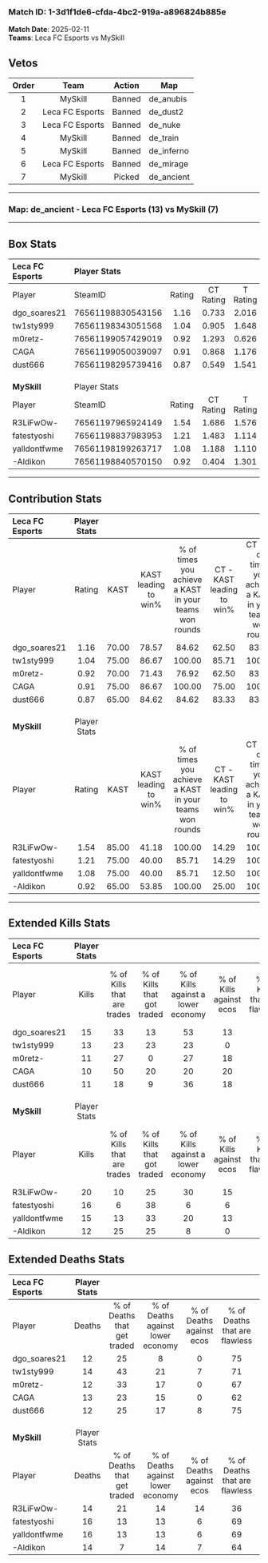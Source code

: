 ### Match ID: 1-3d1f1de6-cfda-4bc2-919a-a896824b885e  
**Match Date**: 2025-02-11  
**Teams**: Leca FC Esports vs MySkill  

## Vetos  

| Order | Team | Action | Map |
| :---: | :--: | :----: | --- |
| 1 | MySkill | Banned | de_anubis |
| 2 | Leca FC Esports | Banned | de_dust2 |
| 3 | Leca FC Esports | Banned | de_nuke |
| 4 | MySkill | Banned | de_train |
| 5 | MySkill | Banned | de_inferno |
| 6 | Leca FC Esports | Banned | de_mirage |
| 7 | MySkill | Picked | de_ancient |

---  

### **Map**: de_ancient - Leca FC Esports (13) vs MySkill (7)  
---  

## Box Stats  

| **Leca FC Esports** | Player Stats      |        |           |          |       |       |       |         |        |      |     |
| :- | :- | :-: | :-: | :-: | :-: | :-: | :-: | :-: | :-: | :-: | :-: |
| Player              | SteamID           | Rating | CT Rating | T Rating | KAST  |  ADR  | Kills | Assists | Deaths | K/D  | HS% |
| dgo_soares21        | 76561198830543156 |  1.16  |   0.733   |  2.016   | 70.00 | 78.4  |  15   |    2    |   12   | 1.25 | 53  |
| tw1sty999           | 76561198343051568 |  1.04  |   0.905   |  1.648   | 75.00 | 68.3  |  13   |    5    |   14   | 0.93 | 38  |
| m0retz-             | 76561199057429019 |  0.92  |   1.293   |  0.626   | 70.00 | 52.2  |  11   |    4    |   12   | 0.92 | 72  |
| CAGA                | 76561199050039097 |  0.91  |   0.868   |  1.176   | 75.00 | 61.0  |  10   |    4    |   13   | 0.77 | 30  |
| dust666             | 76561198295739416 |  0.87  |   0.549   |  1.541   | 65.00 | 51.5  |  11   |    2    |   12   | 0.92 | 36  |
|                     |                   |        |           |          |       |       |       |         |        |      |     |
|                     |                   |        |           |          |       |       |       |         |        |      |     |
|                     |                   |        |           |          |       |       |       |         |        |      |     |
| **MySkill**         | Player Stats      |        |           |          |       |       |       |         |        |      |     |
| Player              | SteamID           | Rating | CT Rating | T Rating | KAST  |  ADR  | Kills | Assists | Deaths | K/D  | HS% |
| R3LiFwOw-           | 76561197965924149 |  1.54  |   1.686   |  1.576   | 85.00 | 108.4 |  20   |    4    |   14   | 1.43 | 55  |
| fatestyoshi         | 76561198837983953 |  1.21  |   1.483   |  1.114   | 75.00 | 98.2  |  16   |    4    |   16   | 1.00 | 50  |
| yalldontfwme        | 76561198199263717 |  1.08  |   1.188   |  1.110   | 75.00 | 72.8  |  15   |    4    |   16   | 0.94 | 53  |
| -Aldikon            | 76561198840570150 |  0.92  |   0.404   |  1.301   | 65.00 | 65.3  |  12   |    5    |   14   | 0.86 | 33  |
---  

## Contribution Stats  

| **Leca FC Esports** | Player Stats |       |                      |                                                        |                           |                                                             |                          |                                                            |
| :- | :-: | :-: | :-: | :-: | :-: | :-: | :-: | :-: |
| Player              |    Rating    | KAST  | KAST leading to win% | % of times you achieve a KAST in your teams won rounds | CT - KAST leading to win% | CT - % of times you achieve a KAST in your teams won rounds | T - KAST leading to win% | T - % of times you achieve a KAST in your teams won rounds |
| dgo_soares21        |     1.16     | 70.00 |        78.57         |                         84.62                          |           62.50           |                            83.33                            |          100.00          |                           85.71                            |
| tw1sty999           |     1.04     | 75.00 |        86.67         |                         100.00                         |           85.71           |                           100.00                            |          87.50           |                           100.00                           |
| m0retz-             |     0.92     | 70.00 |        71.43         |                         76.92                          |           62.50           |                            83.33                            |          83.33           |                           71.43                            |
| CAGA                |     0.91     | 75.00 |        86.67         |                         100.00                         |           75.00           |                           100.00                            |          100.00          |                           100.00                           |
| dust666             |     0.87     | 65.00 |        84.62         |                         84.62                          |           83.33           |                            83.33                            |          85.71           |                           85.71                            |
|                     |              |       |                      |                                                        |                           |                                                             |                          |                                                            |
|                     |              |       |                      |                                                        |                           |                                                             |                          |                                                            |
|                     |              |       |                      |                                                        |                           |                                                             |                          |                                                            |
| **MySkill**         | Player Stats |       |                      |                                                        |                           |                                                             |                          |                                                            |
| Player              |    Rating    | KAST  | KAST leading to win% | % of times you achieve a KAST in your teams won rounds | CT - KAST leading to win% | CT - % of times you achieve a KAST in your teams won rounds | T - KAST leading to win% | T - % of times you achieve a KAST in your teams won rounds |
| R3LiFwOw-           |     1.54     | 85.00 |        41.18         |                         100.00                         |           14.29           |                           100.00                            |          60.00           |                           100.00                           |
| fatestyoshi         |     1.21     | 75.00 |        40.00         |                         85.71                          |           14.29           |                           100.00                            |          62.50           |                           83.33                            |
| yalldontfwme        |     1.08     | 75.00 |        40.00         |                         85.71                          |           12.50           |                           100.00                            |          71.43           |                           83.33                            |
| -Aldikon            |     0.92     | 65.00 |        53.85         |                         100.00                         |           25.00           |                           100.00                            |          66.67           |                           100.00                           |
---  

## Extended Kills Stats  

| **Leca FC Esports** | Player Stats |                            |                            |                                    |                         |                              |                                 |                                       |                    |           |
| :- | :-: | :-: | :-: | :-: | :-: | :-: | :-: | :-: | :-: | :-: |
| Player              |    Kills     | % of Kills that are trades | % of Kills that got traded | % of Kills against a lower economy | % of Kills against ecos | % of Kills that are flawless | % of Kills that are close duels | % of Kills that are assisted by flash | Pistol Round Kills | AWP Kills |
| dgo_soares21        |      15      |             33             |             13             |                 53                 |           13            |              53              |                0                |                   0                   |         7          |     2     |
| tw1sty999           |      13      |             23             |             23             |                 23                 |            0            |              54              |                8                |                   8                   |         0          |     0     |
| m0retz-             |      11      |             27             |             0              |                 27                 |           18            |              64              |                0                |                   0                   |         0          |     0     |
| CAGA                |      10      |             50             |             20             |                 20                 |           20            |              40              |                0                |                   0                   |         0          |     2     |
| dust666             |      11      |             18             |             9              |                 36                 |           18            |              91              |                0                |                   0                   |         0          |     0     |
|                     |              |                            |                            |                                    |                         |                              |                                 |                                       |                    |           |
|                     |              |                            |                            |                                    |                         |                              |                                 |                                       |                    |           |
|                     |              |                            |                            |                                    |                         |                              |                                 |                                       |                    |           |
| **MySkill**         | Player Stats |                            |                            |                                    |                         |                              |                                 |                                       |                    |           |
| Player              |    Kills     | % of Kills that are trades | % of Kills that got traded | % of Kills against a lower economy | % of Kills against ecos | % of Kills that are flawless | % of Kills that are close duels | % of Kills that are assisted by flash | Pistol Round Kills | AWP Kills |
| R3LiFwOw-           |      20      |             10             |             25             |                 30                 |           15            |              85              |                0                |                  10                   |         3          |     4     |
| fatestyoshi         |      16      |             6              |             38             |                 6                  |            6            |              50              |               13                |                   0                   |         0          |     2     |
| yalldontfwme        |      15      |             13             |             33             |                 20                 |           13            |              73              |                7                |                   7                   |         0          |     2     |
| -Aldikon            |      12      |             25             |             25             |                 8                  |            0            |              67              |                0                |                   0                   |         1          |     1     |
## Extended Deaths Stats  

| **Leca FC Esports** | Player Stats |                             |                                   |                          |                               |                            |                           |               |
| :- | :-: | :-: | :-: | :-: | :-: | :-: | :-: | :-: |
| Player              |    Deaths    | % of Deaths that get traded | % of Deaths against lower economy | % of Deaths against ecos | % of Deaths that are flawless | % of Deaths that are close | % of Deaths while blinded | Deaths to AWP |
| dgo_soares21        |      12      |             25              |                 8                 |            0             |              75               |             0              |             0             |       2       |
| tw1sty999           |      14      |             43              |                21                 |            7             |              71               |             0              |             0             |       0       |
| m0retz-             |      12      |             33              |                17                 |            0             |              67               |             0              |            17             |       1       |
| CAGA                |      13      |             23              |                15                 |            0             |              62               |             23             |             0             |       1       |
| dust666             |      12      |             25              |                17                 |            8             |              75               |             0              |             8             |       0       |
|                     |              |                             |                                   |                          |                               |                            |                           |               |
|                     |              |                             |                                   |                          |                               |                            |                           |               |
|                     |              |                             |                                   |                          |                               |                            |                           |               |
| **MySkill**         | Player Stats |                             |                                   |                          |                               |                            |                           |               |
| Player              |    Deaths    | % of Deaths that get traded | % of Deaths against lower economy | % of Deaths against ecos | % of Deaths that are flawless | % of Deaths that are close | % of Deaths while blinded | Deaths to AWP |
| R3LiFwOw-           |      14      |             21              |                14                 |            14            |              36               |             7              |             7             |       2       |
| fatestyoshi         |      16      |             13              |                13                 |            6             |              69               |             0              |             0             |       1       |
| yalldontfwme        |      16      |             13              |                13                 |            6             |              69               |             0              |             0             |       3       |
| -Aldikon            |      14      |              7              |                14                 |            7             |              64               |             0              |             0             |       1       |
